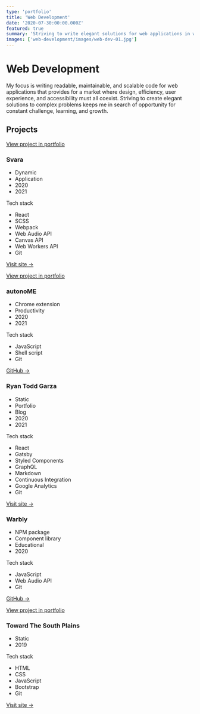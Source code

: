 ```yaml
---
type: 'portfolio'
title: 'Web Development'
date: '2020-07-30:00:00.000Z'
featured: true
summary: 'Striving to write elegant solutions for web applications in which design, performance, user experience, and accessibility all coexist.'
images: ['web-development/images/web-dev-01.jpg']
---
```


# Web Development

My focus is writing readable, maintainable, and scalable code for web applications that provides for a market where design, efficiency, user experience, and accessibility must all coexist. Striving to create elegant solutions to complex problems keeps me in search of opportunity for constant challenge, learning, and growth.

## Projects

<!-- Svara -->
<article class="tech-card">

[View project in portfolio](/svara)

### Svara

- Dynamic
- Application
- 2020
- 2021

Tech stack

- React
- SCSS
- Webpack
- Web Audio API
- Canvas API
- Web Workers API
- Git

[Visit site →](https://svara.dev)

</article>

<!-- autonoME -->
<article class="tech-card">

[View project in portfolio](/autonome)

### autonoME

- Chrome extension
- Productivity
- 2020
- 2021

Tech stack

- JavaScript
- Shell script
- Git

[GitHub →](https://github.com/ryantoddgarza/autonoME)

</article>

<!-- Ryan Todd Garza -->
<article class="tech-card">

### Ryan Todd Garza

- Static
- Portfolio
- Blog
- 2020
- 2021

Tech stack

- React
- Gatsby
- Styled Components
- GraphQL
- Markdown
- Continuous Integration
- Google Analytics
- Git

[Visit site →](https://ryantoddgarza.com)

</article>

<!-- Warbly -->
<article class="tech-card">

### Warbly

- NPM package
- Component library
- Educational
- 2020

Tech stack

- JavaScript
- Web Audio API
- Git

[GitHub →](https://github.com/warbly)

</article>

<!-- Toward The South Plains -->
<article class="tech-card">

[View project in portfolio](/toward-the-south-plains)

### Toward The South Plains

- Static
- 2019

Tech stack

- HTML
- CSS
- JavaScript
- Bootstrap
- Git

[Visit site →](http://towardthesouthplains.com)

</article>
